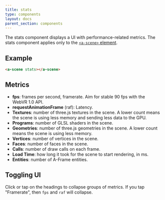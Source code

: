 ```yaml
---
title: stats
type: components
layout: docs
parent_section: components
---
```


[scene]: ../core/scene.md

The stats component displays a UI with performance-related metrics. The stats
component applies only to the [`<a-scene>` element][scene].

## Example

```html
<a-scene stats></a-scene>
```

## Metrics

- **fps**: frames per second, framerate. Aim for stable 90 fps with the WebVR 1.0 API.
- **requestAnimationFrame** (raf): Latency.
- **Textures**: number of three.js textures in the scene. A lower count means
  the scene is using less memory and sending less data to the GPU.
- **Programs**: number of GLSL shaders in the scene.
- **Geometries**: number of three.js geometries in the scene. A lower count
  means the scene is using less memory.
- **Vertices**: number of vertices in the scene.
- **Faces**: number of faces in the scene.
- **Calls**: number of draw calls on each frame.
- **Load Time**: how long it took for the scene to start rendering, in ms.
- **Entities**: number of A-Frame entities.

## Toggling UI

Click or tap on the headings to collapse groups of metrics. If you tap
"Framerate", then `fps` and `raf` will collapse.
